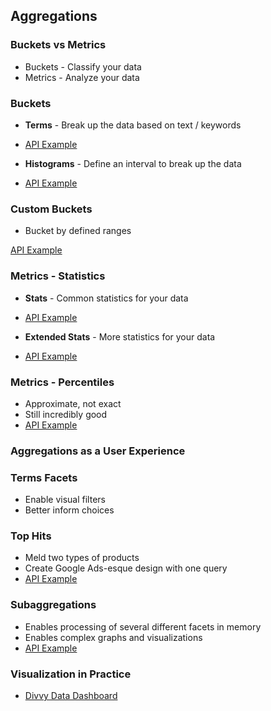 ## Aggregations


### Buckets vs Metrics

* Buckets - Classify your data
* Metrics - Analyze your data


### Buckets

* **Terms** - Break up the data based on text / keywords
* [API Example](http://estalk.spantree.local:9200/_plugin/marvel/sense/#07-aggregations,L5)

* **Histograms** - Define an interval to break up the data
* [API Example](http://estalk.spantree.local:9200/_plugin/marvel/sense/#07-aggregations,S7.7)


### Custom Buckets

* Bucket by defined ranges

[API Example](http://estalk.spantree.local:9200/_plugin/marvel/sense/#07-aggregations,S7.6)


### Metrics - Statistics

* **Stats** - Common statistics for your data

* [API Example](http://estalk.spantree.local:9200/_plugin/marvel/sense/#07-aggregations,S7.2)

* **Extended Stats** - More statistics for your data

* [API Example](http://estalk.spantree.local:9200/_plugin/marvel/sense/#07-aggregations,S7.3)


### Metrics - Percentiles

* Approximate, not exact
* Still incredibly good
* [API Example](http://estalk.spantree.local:9200/_plugin/marvel/sense/#07-aggregations,S7.4)


### Aggregations as a User Experience


### Terms Facets
* Enable visual filters
* Better inform choices


### Top Hits
* Meld two types of products
* Create Google Ads-esque design with one query
* [API Example](http://estalk.spantree.local:9200/_plugin/marvel/sense/#07-aggregations,S7.9)


### Subaggregations

* Enables processing of several different facets in memory
* Enables complex graphs and visualizations
* [API Example](http://estalk.spantree.local:9200/_plugin/marvel/sense/#07-aggregations,S7.10)


### Visualization in Practice

* [Divvy Data Dashboard](images/divvy-data-dashboard.png)